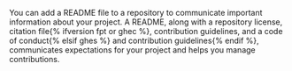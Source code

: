 You can add a README file to a repository to communicate important information about your project. A README, along with a repository license, citation file{% ifversion fpt or ghec %}, contribution guidelines, and a code of conduct{% elsif ghes %} and contribution guidelines{% endif %}, communicates expectations for your project and helps you manage contributions.
